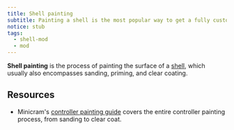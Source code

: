 ```yaml
---
title: Shell painting
subtitle: Painting a shell is the most popular way to get a fully custom shell design.
notice: stub
tags:
  - shell-mod
  - mod
---
```


**Shell painting** is the process of painting the surface of a [shell](/shell), which usually also encompasses sanding, priming, and clear coating.

## Resources

- Minicram's [controller painting guide](https://docs.google.com/document/d/1RJGQE0B9LIXUzI_dsPw1SFHOmqkGjE6ZJjiCMwxyP3M) covers the entire controller painting process, from sanding to clear coat.
